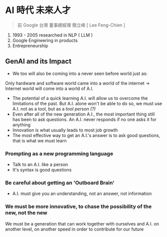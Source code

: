 # AI 時代 未來人才

> 前 Google 台灣 董事總經理 簡立峰 [ Lee Feng-Chien ]

1. 1993 - 2005 researched in NLP ( LLM )
2. Google Engineering in products
3. Entrepreneurship

## GenAI and its Impact

- We too will also be coming into a never seen before world just as:

Only hardware and software world came into a world of the internet &rarr; Internet world will come into a world of A.I.

- The potential of a quick learning A.I. will allow us to overcome the limitations of the past. But A.I. alone won't be able to do so, we must use A.I. not as a tool, but as a *tool person (?)*
- Even after all of the new generation A.I., the most important thing still has been to ask questions. An A.I. never responds if no one asks it for anything
- Innovation is what usually leads to most job growth
- The most effective way to get an A.I.'s answer is to ask good questions, that is what we must learn

### Prompting as a new programming language

- Talk to an A.I. like a person
- It's syntax is good questions

### Be careful about getting an 'Outboard Brain'

- A.I. must give you an understanding, not an answer, not information

### We must be more innovative, to chase the possibility of the new, not the new

We must be a generation that can work together with ourselves and A.I. on another level, on another speed in order to contribute for our future

